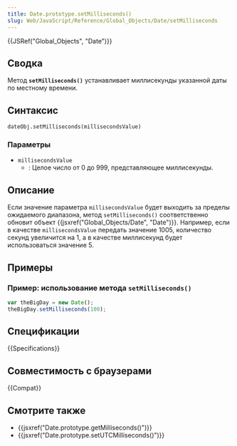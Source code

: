 ```yaml
---
title: Date.prototype.setMilliseconds()
slug: Web/JavaScript/Reference/Global_Objects/Date/setMilliseconds
---
```


{{JSRef("Global_Objects", "Date")}}

## Сводка

Метод **`setMilliseconds()`** устанавливает миллисекунды указанной даты по местному времени.

## Синтаксис

```
dateObj.setMilliseconds(millisecondsValue)
```

### Параметры

- `millisecondsValue`
  - : Целое число от 0 до 999, представляющее миллисекунды.

## Описание

Если значение параметра `millisecondsValue` будет выходить за пределы ожидаемого диапазона, метод `setMilliseconds()` соответственно обновит объект {{jsxref("Global_Objects/Date", "Date")}}. Например, если в качестве `millisecondsValue` передать значение 1005, количество секунд увеличится на 1, а в качестве миллисекунд будет использоваться значение 5.

## Примеры

### Пример: использование метода `setMilliseconds()`

```js
var theBigDay = new Date();
theBigDay.setMilliseconds(100);
```

## Спецификации

{{Specifications}}

## Совместимость с браузерами

{{Compat}}

## Смотрите также

- {{jsxref("Date.prototype.getMilliseconds()")}}
- {{jsxref("Date.prototype.setUTCMilliseconds()")}}
